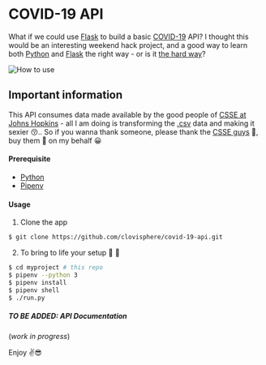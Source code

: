 # COVID-19 API

What if we could use [Flask](https://palletsprojects.com/p/flask/) 
to build a basic [COVID-19](https://www.who.int/emergencies/diseases/novel-coronavirus-2019) API? I thought this 
would be an interesting weekend hack project, and a good way 
to learn both [Python](https://www.python.org/) and [Flask](https://palletsprojects.com/p/flask/) 
the right way - or is it [the hard way](https://www.amazon.com/Learn-Python-Hard-Way-Introduction/dp/0134692888)?

![How to use](screenshot/covid-19-api.gif)

## Important information

This API consumes data made available by 
the good people of [CSSE at Johns Hopkins](https://github.com/CSSEGISandData/COVID-19) - 
all I am doing is transforming the [.csv](https://en.wikipedia.org/wiki/Comma-separated_values) 
data and making it sexier :kissing_closed_eyes:.. So if you wanna thank someone, 
please thank the [CSSE guys](https://systems.jhu.edu/) :clap:, buy them :beers: on my behalf :grinning:

#### Prerequisite
+ [Python](https://www.python.org/downloads/)
+ [Pipenv](https://pipenv.pypa.io/en/latest/)

#### Usage
1. Clone the app

```bash
$ git clone https://github.com/clovisphere/covid-19-api.git
```
2. To bring to life your setup :stars: :rocket:

```bash
$ cd myproject # this repo
$ pipenv --python 3
$ pipenv install
$ pipenv shell
$ ./run.py
```

##### TO BE ADDED: API Documentation

(_work in progress_)

Enjoy :v::sunglasses:
